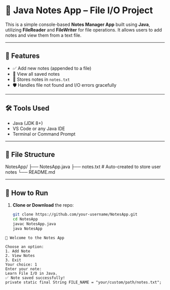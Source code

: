 # 📝 Java Notes App – File I/O Project

This is a simple console-based **Notes Manager App** built using **Java**, utilizing **FileReader** and **FileWriter** for file operations. It allows users to add notes and view them from a text file.

---

## 📌 Features

- ✅ Add new notes (appended to a file)
- 📂 View all saved notes
- 💾 Stores notes in `notes.txt`
- 🛡️ Handles file not found and I/O errors gracefully

---

## 🛠️ Tools Used

- Java (JDK 8+)
- VS Code or any Java IDE
- Terminal or Command Prompt

---

## 📁 File Structure
NotesApp/
├── NotesApp.java
├── notes.txt # Auto-created to store user notes
└── README.md


---

## 🚀 How to Run

1. **Clone or Download** the repo:
   ```bash
   git clone https://github.com/your-username/NotesApp.git
   cd NotesApp
   javac NotesApp.java
   java NotesApp
```
📓 Welcome to the Notes App

Choose an option:
1. Add Note
2. View Notes
3. Exit
Your choice: 1
Enter your note:
Learn File I/O in Java.
✅ Note saved successfully!
private static final String FILE_NAME = "your/custom/path/notes.txt";



